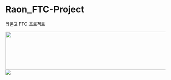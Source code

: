# Raon_FTC-Project
라온고 FTC 프로젝트

<a href="https://github.com/devxb/gitanimals">
  <img src="https://render.gitanimals.org/lines/sino0276?pet-id=1" width="1000" height="120"/>
</a>
<a href="https://github.com/devxb/gitanimals">
  <img src="https://render.gitanimals.org/farms/{username}"/>
</a>
